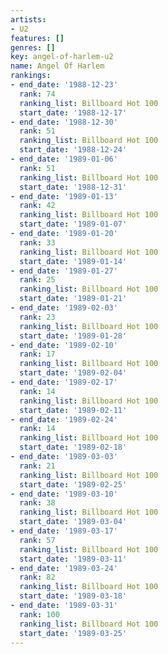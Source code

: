 ```yaml
---
artists:
- U2
features: []
genres: []
key: angel-of-harlem-u2
name: Angel Of Harlem
rankings:
- end_date: '1988-12-23'
  rank: 74
  ranking_list: Billboard Hot 100
  start_date: '1988-12-17'
- end_date: '1988-12-30'
  rank: 51
  ranking_list: Billboard Hot 100
  start_date: '1988-12-24'
- end_date: '1989-01-06'
  rank: 51
  ranking_list: Billboard Hot 100
  start_date: '1988-12-31'
- end_date: '1989-01-13'
  rank: 42
  ranking_list: Billboard Hot 100
  start_date: '1989-01-07'
- end_date: '1989-01-20'
  rank: 33
  ranking_list: Billboard Hot 100
  start_date: '1989-01-14'
- end_date: '1989-01-27'
  rank: 25
  ranking_list: Billboard Hot 100
  start_date: '1989-01-21'
- end_date: '1989-02-03'
  rank: 23
  ranking_list: Billboard Hot 100
  start_date: '1989-01-28'
- end_date: '1989-02-10'
  rank: 17
  ranking_list: Billboard Hot 100
  start_date: '1989-02-04'
- end_date: '1989-02-17'
  rank: 14
  ranking_list: Billboard Hot 100
  start_date: '1989-02-11'
- end_date: '1989-02-24'
  rank: 14
  ranking_list: Billboard Hot 100
  start_date: '1989-02-18'
- end_date: '1989-03-03'
  rank: 21
  ranking_list: Billboard Hot 100
  start_date: '1989-02-25'
- end_date: '1989-03-10'
  rank: 38
  ranking_list: Billboard Hot 100
  start_date: '1989-03-04'
- end_date: '1989-03-17'
  rank: 57
  ranking_list: Billboard Hot 100
  start_date: '1989-03-11'
- end_date: '1989-03-24'
  rank: 82
  ranking_list: Billboard Hot 100
  start_date: '1989-03-18'
- end_date: '1989-03-31'
  rank: 100
  ranking_list: Billboard Hot 100
  start_date: '1989-03-25'
---
```



